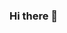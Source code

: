### Hi there 👋

<!--
**Swapnil8787/Swapnil8787** is a ✨ _special_ ✨ repository because its `README.md` (this file) appears on your GitHub profile.

```Here are some ideas to get you started:

- 🔭 I’m currently working on Machine learning and Deep learning projects
- 🌱 I’m currently learning Artificial Intelligence and Data Structures and Algorithms
- 👯 I’m looking to collaborate on AI and Web Development Projects
- 🤔 I’m looking for help with Machine learning models deployment using Django or flask
- 💬 Ask me about Machine learning algorithms,Open-Cv and Data structures and algorithms.
- 📫 How to reach me: My [portfolio link](https://swapnil8787.github.io/online-cv/) or contact me directly on this mail             [swapnilsrivastava8787@gmail.com](swapnilsrivastava8787@gmail.com)
- ⚡ Fun fact: I love cricket more than technology.```
-->
